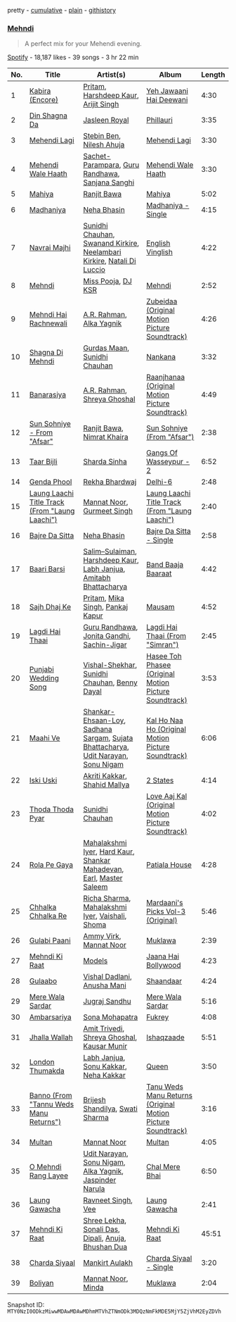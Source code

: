 pretty - [cumulative](/playlists/cumulative/37i9dQZF1DWTL4zPbYeMFs.md) - [plain](/playlists/plain/37i9dQZF1DWTL4zPbYeMFs) - [githistory](https://github.githistory.xyz/mackorone/spotify-playlist-archive/blob/main/playlists/plain/37i9dQZF1DWTL4zPbYeMFs)

### [Mehndi](https://open.spotify.com/playlist/37i9dQZF1DWTL4zPbYeMFs)

> A perfect mix for your Mehendi evening.

[Spotify](https://open.spotify.com/user/spotify) - 18,187 likes - 39 songs - 3 hr 22 min

| No. | Title | Artist(s) | Album | Length |
|---|---|---|---|---|
| 1 | [Kabira \(Encore\)](https://open.spotify.com/track/3jJ5HgLRNydtLRghjWVaCG) | [Pritam](https://open.spotify.com/artist/1wRPtKGflJrBx9BmLsSwlU), [Harshdeep Kaur](https://open.spotify.com/artist/3xU8YsNNkmWSPewlB18NUz), [Arijit Singh](https://open.spotify.com/artist/4YRxDV8wJFPHPTeXepOstw) | [Yeh Jawaani Hai Deewani](https://open.spotify.com/album/2Lxoc72vRTGdQfMvj7Ovi1) | 4:30 |
| 2 | [Din Shagna Da](https://open.spotify.com/track/20rwogC6aE369YsxFb5aRp) | [Jasleen Royal](https://open.spotify.com/artist/74OaRjmyh0XyRZsQQQ5l7c) | [Phillauri](https://open.spotify.com/album/0VcufnK1aFnUCIQR2j9cFE) | 3:35 |
| 3 | [Mehendi Lagi](https://open.spotify.com/track/6nh7VYmtwkzXK1Ua85ronc) | [Stebin Ben](https://open.spotify.com/artist/1UAzmnFgjizIDvtHvnCdEq), [Nilesh Ahuja](https://open.spotify.com/artist/7BTWFChvstLB6ZCvuiUaZV) | [Mehendi Lagi](https://open.spotify.com/album/11CstMSjuNTXYm3my0HmGE) | 3:30 |
| 4 | [Mehendi Wale Haath](https://open.spotify.com/track/3H4H5AuUK3t28rJNo1Pbfl) | [Sachet\-Parampara](https://open.spotify.com/artist/1SyKki7JI1AZNKwgNMkn25), [Guru Randhawa](https://open.spotify.com/artist/5rQoBDKFnd1n6BkdbgVaRL), [Sanjana Sanghi](https://open.spotify.com/artist/0nFIPa2qOn5ODHEWi3Ywan) | [Mehendi Wale Haath](https://open.spotify.com/album/27tWgZZCTAUBHTS7h2sBhQ) | 3:30 |
| 5 | [Mahiya](https://open.spotify.com/track/5f6v7J2ifXZZijn0AGd0Bz) | [Ranjit Bawa](https://open.spotify.com/artist/6pU5oz09VUYtnFTd4P1Mxn) | [Mahiya](https://open.spotify.com/album/7DvAu6vwzu1iZEe5kHszLz) | 5:02 |
| 6 | [Madhaniya](https://open.spotify.com/track/1PJjB3p65wjdCbMTObhPxv) | [Neha Bhasin](https://open.spotify.com/artist/4E5oyNFcB3uXLkLdjYmP9Z) | [Madhaniya \- Single](https://open.spotify.com/album/23eYpUkPcWs2ooPZNeVfTy) | 4:15 |
| 7 | [Navrai Majhi](https://open.spotify.com/track/73b9wDijCUpicQUzrc47EY) | [Sunidhi Chauhan](https://open.spotify.com/artist/3eDT9fwXKuHWFvgZaaYC5v), [Swanand Kirkire](https://open.spotify.com/artist/4q7O0NIvhz0G1IgyfOmdcz), [Neelambari Kirkire](https://open.spotify.com/artist/6alTCEe35NN3busJ9xGAlU), [Natali Di Luccio](https://open.spotify.com/artist/672316o5Y63QCzOkXIth5w) | [English Vinglish](https://open.spotify.com/album/2uT4K3kAtYkmvzxVDNKc6U) | 4:22 |
| 8 | [Mehndi](https://open.spotify.com/track/7GnO1WjNfc0BjHwwbkmsAn) | [Miss Pooja](https://open.spotify.com/artist/0DyXyd0D6fMUsuD6yONANx), [DJ KSR](https://open.spotify.com/artist/5Vo22DmP2xVFg9dwnAZapU) | [Mehndi](https://open.spotify.com/album/5GbJKpHQ3UIKqZLSUZlj0x) | 2:52 |
| 9 | [Mehndi Hai Rachnewali](https://open.spotify.com/track/0lCdndc8chDOcAQqfLvCyE) | [A.R\. Rahman](https://open.spotify.com/artist/1mYsTxnqsietFxj1OgoGbG), [Alka Yagnik](https://open.spotify.com/artist/3gBKY0y3dFFVRqicLnVZYz) | [Zubeidaa \(Original Motion Picture Soundtrack\)](https://open.spotify.com/album/5t0wkaiJ86D3MtdBhUevkd) | 4:26 |
| 10 | [Shagna Di Mehndi](https://open.spotify.com/track/5sleet26J1GCHLL42Dn6OV) | [Gurdas Maan](https://open.spotify.com/artist/3ttzOzBpRWRBzhn6thqhdT), [Sunidhi Chauhan](https://open.spotify.com/artist/3eDT9fwXKuHWFvgZaaYC5v) | [Nankana](https://open.spotify.com/album/1t6NDICI2JD505CLOLT0WV) | 3:32 |
| 11 | [Banarasiya](https://open.spotify.com/track/5h6O8kOSivahcPg4Rlgp15) | [A.R\. Rahman](https://open.spotify.com/artist/1mYsTxnqsietFxj1OgoGbG), [Shreya Ghoshal](https://open.spotify.com/artist/0oOet2f43PA68X5RxKobEy) | [Raanjhanaa \(Original Motion Picture Soundtrack\)](https://open.spotify.com/album/24C47633GRlozws7WBth7t) | 4:49 |
| 12 | [Sun Sohniye \- From "Afsar"](https://open.spotify.com/track/0Sf6tCf1PpIXrG5htibftj) | [Ranjit Bawa](https://open.spotify.com/artist/6pU5oz09VUYtnFTd4P1Mxn), [Nimrat Khaira](https://open.spotify.com/artist/0ea0y5ZxnN5TbEDzNtx5Fk) | [Sun Sohniye \(From "Afsar"\)](https://open.spotify.com/album/1lotYHh1TgHkdt28VVUfSF) | 2:38 |
| 13 | [Taar Bijli](https://open.spotify.com/track/2mMW4YtrF03h5h4NaXCDsS) | [Sharda Sinha](https://open.spotify.com/artist/0us5gjkn3JwkrYuvCK6gJ2) | [Gangs Of Wasseypur \- 2](https://open.spotify.com/album/7DBbDXQbei6e4X6EdXOyz2) | 6:52 |
| 14 | [Genda Phool](https://open.spotify.com/track/15Vuw407y6UWIPUfGrpJ1e) | [Rekha Bhardwaj](https://open.spotify.com/artist/3cqeO3muWIW5uSmUDNCmyT) | [Delhi\-6](https://open.spotify.com/album/2oEJvIPxiVWejbACLjq6Lh) | 2:48 |
| 15 | [Laung Laachi Title Track \(From "Laung Laachi"\)](https://open.spotify.com/track/31EqumBCMNGK3kt1sSL4gV) | [Mannat Noor](https://open.spotify.com/artist/0TxBLummgAxRkxn21HrLDp), [Gurmeet Singh](https://open.spotify.com/artist/5aL0URFqLCRbrB3cewGLgF) | [Laung Laachi Title Track \(From "Laung Laachi"\)](https://open.spotify.com/album/396twavEqFLIB2wPhSOVsl) | 2:40 |
| 16 | [Bajre Da Sitta](https://open.spotify.com/track/7xC3WCYXbpCGuTsjGswxjB) | [Neha Bhasin](https://open.spotify.com/artist/4E5oyNFcB3uXLkLdjYmP9Z) | [Bajre Da Sitta \- Single](https://open.spotify.com/album/0l6n0qKap0pqC3NJROpB7z) | 2:58 |
| 17 | [Baari Barsi](https://open.spotify.com/track/16168M9xvIA5FqGlurQfsv) | [Salim–Sulaiman](https://open.spotify.com/artist/6ohaQzKaXrobAL8paLSaxq), [Harshdeep Kaur](https://open.spotify.com/artist/3xU8YsNNkmWSPewlB18NUz), [Labh Janjua](https://open.spotify.com/artist/3DWbhNPz642SpTneSTHJv7), [Amitabh Bhattacharya](https://open.spotify.com/artist/2fMqTqiTxUDlmcOEPaQSsx) | [Band Baaja Baaraat](https://open.spotify.com/album/7AYweNv9TK4bWe1zP2rcRU) | 4:42 |
| 18 | [Sajh Dhaj Ke](https://open.spotify.com/track/5HJGzB7sZleFrrDvr0pRo4) | [Pritam](https://open.spotify.com/artist/1wRPtKGflJrBx9BmLsSwlU), [Mika Singh](https://open.spotify.com/artist/5T2I75UlGBcWd5nVyfmL13), [Pankaj Kapur](https://open.spotify.com/artist/2o8YweTDrUygJuPWOFDN62) | [Mausam](https://open.spotify.com/album/6IXC7pxtf6QKK7BVQUvIxP) | 4:52 |
| 19 | [Lagdi Hai Thaai](https://open.spotify.com/track/4hY8QWl3BGv83htRjPfprx) | [Guru Randhawa](https://open.spotify.com/artist/5rQoBDKFnd1n6BkdbgVaRL), [Jonita Gandhi](https://open.spotify.com/artist/00sCATpEvwH48ays7PlQFU), [Sachin\-Jigar](https://open.spotify.com/artist/1mBydYMVBECdDmMfE2sEUO) | [Lagdi Hai Thaai \(From "Simran"\)](https://open.spotify.com/album/72iWZXfl5gkum49zQAkdHl) | 2:45 |
| 20 | [Punjabi Wedding Song](https://open.spotify.com/track/69iDTIABXobqbl8zJOp8dq) | [Vishal\-Shekhar](https://open.spotify.com/artist/6Mv8GjQa7LKUGCAqa9qqdb), [Sunidhi Chauhan](https://open.spotify.com/artist/3eDT9fwXKuHWFvgZaaYC5v), [Benny Dayal](https://open.spotify.com/artist/61if35zz1W11GejEkxTLEQ) | [Hasee Toh Phasee \(Original Motion Picture Soundtrack\)](https://open.spotify.com/album/3PxXJhlxSQkj8JO7IXy0FE) | 3:53 |
| 21 | [Maahi Ve](https://open.spotify.com/track/7Czm0vv2sYL5z4P51KY66e) | [Shankar\-Ehsaan\-Loy](https://open.spotify.com/artist/0L5GV6LN8SWWUWIdBbTLTZ), [Sadhana Sargam](https://open.spotify.com/artist/1HGMG8RHvcu1mfdM9MeTek), [Sujata Bhattacharya](https://open.spotify.com/artist/63gr7tdupR56177ARreusx), [Udit Narayan](https://open.spotify.com/artist/70B80Lwx2sxti0M1Ng9e8K), [Sonu Nigam](https://open.spotify.com/artist/1dVygo6tRFXC8CSWURQJq2) | [Kal Ho Naa Ho \(Original Motion Picture Soundtrack\)](https://open.spotify.com/album/6H71erprmvRxnWs3XqC8uE) | 6:06 |
| 22 | [Iski Uski](https://open.spotify.com/track/0ON0JdGgRTVcCInt8j6eod) | [Akriti Kakkar](https://open.spotify.com/artist/0le3G5nxaIL8ecHpBA6LPW), [Shahid Mallya](https://open.spotify.com/artist/4LnYRxNZVCTsDCO2xKjOn8) | [2 States](https://open.spotify.com/album/4PmYasI57t8uJJAOt0zKud) | 4:14 |
| 23 | [Thoda Thoda Pyar](https://open.spotify.com/track/0tHgJvMHEy3tQUxGqs8zTb) | [Sunidhi Chauhan](https://open.spotify.com/artist/3eDT9fwXKuHWFvgZaaYC5v) | [Love Aaj Kal \(Original Motion Picture Soundtrack\)](https://open.spotify.com/album/7CIIJ9TXRdX5bMrvO0vC3v) | 4:02 |
| 24 | [Rola Pe Gaya](https://open.spotify.com/track/2CYjOJhjqxU3IzYWnDmz8A) | [Mahalakshmi Iyer](https://open.spotify.com/artist/0Yb0T3wUUNiIvHjqnfkbuH), [Hard Kaur](https://open.spotify.com/artist/1Xoow41U5fn5DwlMlYt7Gw), [Shankar Mahadevan](https://open.spotify.com/artist/1SJOL9HJ08YOn92lFcYf8a), [Earl](https://open.spotify.com/artist/0pnNFaArjbh5wsCVJwUlld), [Master Saleem](https://open.spotify.com/artist/0BEr6nvOOHQMy53md08n9Y) | [Patiala House](https://open.spotify.com/album/1DgIFH0yAPRPGBeCiJBvDv) | 4:28 |
| 25 | [Chhalka Chhalka Re](https://open.spotify.com/track/1xf8CRmSxglu1ikMhmdAiq) | [Richa Sharma](https://open.spotify.com/artist/2hgViyN0RqyQQpfjIb0g3W), [Mahalakshmi Iyer](https://open.spotify.com/artist/0Yb0T3wUUNiIvHjqnfkbuH), [Vaishali](https://open.spotify.com/artist/0w8tFRpIwIcsX9HXUIaoAF), [Shoma](https://open.spotify.com/artist/7CRk1A0vdDJmyvoA3I4SkN) | [Mardaani's Picks Vol\-3 \(Original\)](https://open.spotify.com/album/1jovWFh0n5lhPO6lMXe71T) | 5:46 |
| 26 | [Gulabi Paani](https://open.spotify.com/track/6GANda34t7RcWY6j1WWOrQ) | [Ammy Virk](https://open.spotify.com/artist/2RlWC7XKizSOsZ8F3uGi59), [Mannat Noor](https://open.spotify.com/artist/0TxBLummgAxRkxn21HrLDp) | [Muklawa](https://open.spotify.com/album/3RkmYz0TWTINSueISYjQ2a) | 2:39 |
| 27 | [Mehndi Ki Raat](https://open.spotify.com/track/6yyC676TchwgOyhVfOykxA) | [Models](https://open.spotify.com/artist/7rH3S7xMKRVSr0JrpqTUIZ) | [Jaana Hai Bollywood](https://open.spotify.com/album/1ZhKxioBc0HF6CDGYHXMpx) | 4:23 |
| 28 | [Gulaabo](https://open.spotify.com/track/5hRXhmEuQW3SJwX94BBV6u) | [Vishal Dadlani](https://open.spotify.com/artist/6CXEwIaXYfVJ84biCxqc9k), [Anusha Mani](https://open.spotify.com/artist/03yzClwzHK7M7wiQMQixry) | [Shaandaar](https://open.spotify.com/album/6jz8TnD4K4fOeGHAnd3fwM) | 4:24 |
| 29 | [Mere Wala Sardar](https://open.spotify.com/track/3hCLDKPwRELWLnYF3nOY5J) | [Jugraj Sandhu](https://open.spotify.com/artist/60Lqd5e2bHRWKuCaHgzPvI) | [Mere Wala Sardar](https://open.spotify.com/album/4ak8uKr82XTB2QVh48CAkC) | 5:16 |
| 30 | [Ambarsariya](https://open.spotify.com/track/4qRcjFkFqSpLBzcbLDt7HL) | [Sona Mohapatra](https://open.spotify.com/artist/5bv6NvAYNuvd2Vq13nHdG3) | [Fukrey](https://open.spotify.com/album/5PWhrKKFYTMnutQ4x5DqHd) | 4:08 |
| 31 | [Jhalla Wallah](https://open.spotify.com/track/1y8Ck6jFOyxNC59SrQJIn6) | [Amit Trivedi](https://open.spotify.com/artist/7HCqGPJcQTyGJ2yqntbuyr), [Shreya Ghoshal](https://open.spotify.com/artist/0oOet2f43PA68X5RxKobEy), [Kausar Munir](https://open.spotify.com/artist/3GBSge8pq7mpezUQl0GAOA) | [Ishaqzaade](https://open.spotify.com/album/7bJe5O77rwuYETK4zEp9Vu) | 5:51 |
| 32 | [London Thumakda](https://open.spotify.com/track/2qJAzSE6uC94oH2NRoPrGl) | [Labh Janjua](https://open.spotify.com/artist/3DWbhNPz642SpTneSTHJv7), [Sonu Kakkar](https://open.spotify.com/artist/1Pn6pKlgzxcH6iIRp08dQr), [Neha Kakkar](https://open.spotify.com/artist/5f4QpKfy7ptCHwTqspnSJI) | [Queen](https://open.spotify.com/album/2CpCvD6ZrMmiydad6IVEPU) | 3:50 |
| 33 | [Banno \(From "Tannu Weds Manu Returns"\)](https://open.spotify.com/track/78LZUVqzZzsuNfT6G782pP) | [Brijesh Shandilya](https://open.spotify.com/artist/3gdKEsvYBUHdtLMmECIN4q), [Swati Sharma](https://open.spotify.com/artist/6nvNh0jV10gc2aYFALNahg) | [Tanu Weds Manu Returns \(Original Motion Picture Soundtrack\)](https://open.spotify.com/album/66GxOwfWVlbVRPwoi5dbhd) | 3:16 |
| 34 | [Multan](https://open.spotify.com/track/2Qr6caRtWpQitY0t7qjsxi) | [Mannat Noor](https://open.spotify.com/artist/0TxBLummgAxRkxn21HrLDp) | [Multan](https://open.spotify.com/album/0QQwhLBFDqjzMiWYcQaiNi) | 4:05 |
| 35 | [O Mehndi Rang Layee](https://open.spotify.com/track/39IVoEO9CeLQXYJcLvLwQk) | [Udit Narayan](https://open.spotify.com/artist/70B80Lwx2sxti0M1Ng9e8K), [Sonu Nigam](https://open.spotify.com/artist/1dVygo6tRFXC8CSWURQJq2), [Alka Yagnik](https://open.spotify.com/artist/3gBKY0y3dFFVRqicLnVZYz), [Jaspinder Narula](https://open.spotify.com/artist/4qf5iWCSqeCW9TlbwO58bo) | [Chal Mere Bhai](https://open.spotify.com/album/2ROkLjvAaWIiDGBNVCxgub) | 6:50 |
| 36 | [Laung Gawacha](https://open.spotify.com/track/5ol7uDVpF1pHQitme6AJpm) | [Ravneet Singh](https://open.spotify.com/artist/4c29UldvyWU7vZpIlAkpjX), [Vee](https://open.spotify.com/artist/5aLCSARkIADqbSrMOrunOH) | [Laung Gawacha](https://open.spotify.com/album/4ZHC2cpwbxzyktk4pXEBLv) | 2:41 |
| 37 | [Mehndi Ki Raat](https://open.spotify.com/track/7y6GHj9Jc5ZT0pMNwkw95x) | [Shree Lekha](https://open.spotify.com/artist/1pjbVA2ocNjqiOaFbFvabI), [Sonali Das](https://open.spotify.com/artist/4D6r0qWAWcU9gzfTi6uinn), [Dipali](https://open.spotify.com/artist/2hbLXaqzGVQ2YLXuDMja39), [Anuja](https://open.spotify.com/artist/5V8DocXmZeYm3zZ3dYS8IF), [Bhushan Dua](https://open.spotify.com/artist/4PhJv48oy3YJMQ5hDt9BFu) | [Mehndi Ki Raat](https://open.spotify.com/album/3ZiZ9EigOAvzrAe24eE9sJ) | 45:51 |
| 38 | [Charda Siyaal](https://open.spotify.com/track/1olfUQXZoaqITRxmBq1Y1F) | [Mankirt Aulakh](https://open.spotify.com/artist/3uHUKCspaCzAab9A3LlGAr) | [Charda Siyaal \- Single](https://open.spotify.com/album/1pSrIo84dlxz8U2fyLEolg) | 3:20 |
| 39 | [Boliyan](https://open.spotify.com/track/1CG8ODAay6SHhlpgyshfJu) | [Mannat Noor](https://open.spotify.com/artist/0TxBLummgAxRkxn21HrLDp), [Minda](https://open.spotify.com/artist/7mPA0gY5QgapTMfgLplro0) | [Muklawa](https://open.spotify.com/album/3RkmYz0TWTINSueISYjQ2a) | 2:04 |

Snapshot ID: `MTY0NzI0ODkzMiwwMDAwMDAwMDhmMTVhZTNmODk3MDQzNmFkMDE5MjY5ZjVhM2EyZDVh`
